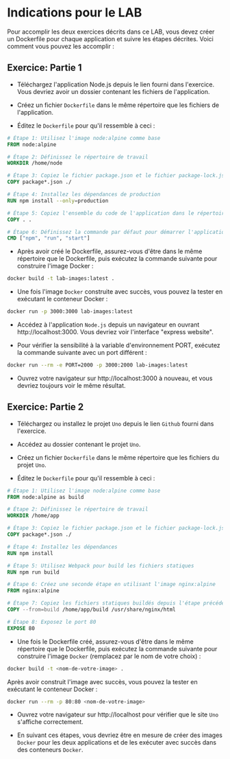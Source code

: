 # Indications pour le LAB

Pour accomplir les deux exercices décrits dans ce LAB, vous devez créer un Dockerfile pour chaque application et suivre les étapes décrites. Voici comment vous pouvez les accomplir :

## Exercice: Partie 1

- Téléchargez l'application Node.js depuis le lien fourni dans l'exercice. Vous devriez avoir un dossier contenant les fichiers de l'application.

- Créez un fichier `Dockerfile` dans le même répertoire que les fichiers de l'application.

- Éditez le `Dockerfile` pour qu'il ressemble à ceci :

```Dockerfile
# Étape 1: Utilisez l'image node:alpine comme base
FROM node:alpine

# Étape 2: Définissez le répertoire de travail
WORKDIR /home/node

# Étape 3: Copiez le fichier package.json et le fichier package-lock.json pour installer les dépendances de production
COPY package*.json ./

# Étape 4: Installez les dépendances de production
RUN npm install --only=production

# Étape 5: Copiez l'ensemble du code de l'application dans le répertoire de travail
COPY . .

# Étape 6: Définissez la commande par défaut pour démarrer l'application
CMD ["npm", "run", "start"]
```

- Après avoir créé le Dockerfile, assurez-vous d'être dans le même répertoire que le Dockerfile, puis exécutez la commande suivante pour construire l'image Docker :

```bash
docker build -t lab-images:latest .
```
- Une fois l'image `Docker` construite avec succès, vous pouvez la tester en exécutant le conteneur Docker :

```bash
docker run -p 3000:3000 lab-images:latest
```
- Accédez à l'application `Node.js` depuis un navigateur en ouvrant http://localhost:3000. Vous devriez voir l'interface "express website".

- Pour vérifier la sensibilité à la variable d'environnement PORT, exécutez la commande suivante avec un port différent :

```bash
docker run --rm -e PORT=2000 -p 3000:2000 lab-images:latest
```
- Ouvrez votre navigateur sur http://localhost:3000 à nouveau, et vous devriez toujours voir le même résultat.

## Exercice: Partie 2

- Téléchargez ou installez le projet `Uno` depuis le lien `Github` fourni dans l'exercice.

- Accédez au dossier contenant le projet `Uno`.

- Créez un fichier `Dockerfile` dans le même répertoire que les fichiers du projet `Uno`.

- Éditez le `Dockerfile` pour qu'il ressemble à ceci :

```Dockerfile
# Étape 1: Utilisez l'image node:alpine comme base
FROM node:alpine as build

# Étape 2: Définissez le répertoire de travail
WORKDIR /home/app

# Étape 3: Copiez le fichier package.json et le fichier package-lock.json pour installer les dépendances
COPY package*.json ./

# Étape 4: Installez les dépendances
RUN npm install

# Étape 5: Utilisez Webpack pour build les fichiers statiques
RUN npm run build

# Étape 6: Créez une seconde étape en utilisant l'image nginx:alpine
FROM nginx:alpine

# Étape 7: Copiez les fichiers statiques buildés depuis l'étape précédente dans l'image nginx
COPY --from=build /home/app/build /usr/share/nginx/html

# Étape 8: Exposez le port 80
EXPOSE 80
```
- Une fois le Dockerfile créé, assurez-vous d'être dans le même répertoire que le Dockerfile, puis exécutez la commande suivante pour construire l'image `Docker` (remplacez <nom-de-votre-image> par le nom de votre choix) :

```bash
docker build -t <nom-de-votre-image> .
```
Après avoir construit l'image avec succès, vous pouvez la tester en exécutant le conteneur Docker :

```bash
docker run --rm -p 80:80 <nom-de-votre-image>
```
- Ouvrez votre navigateur sur http://localhost pour vérifier que le site `Uno` s'affiche correctement.

- En suivant ces étapes, vous devriez être en mesure de créer des images `Docker` pour les deux applications et de les exécuter avec succès dans des conteneurs `Docker`.




